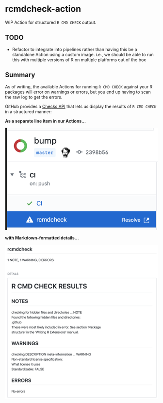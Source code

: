 # rcmdcheck-action

WIP Action for structured `R CMD CHECK` output.

## TODO

- Refactor to integrate into pipelines rather than having this be a standalone Action using a custom image. i.e., we should be able to run this with multiple versions of R on multiple platforms out of the box

## Summary

As of writing, the available Actions for running `R CMD CHECK` against your R packages will error on warnings or errors, but you end up having to scan the raw log to get the errors.

GitHub provides a [Checks API](https://developer.github.com/v3/checks/) that lets us display the results of `R CMD CHECK` in a structured manner:

**As a separate line item in our Actions...**

![](./docs/sidebar.png)

**with Markdown-formatted details...**

![](./docs/result.png)

